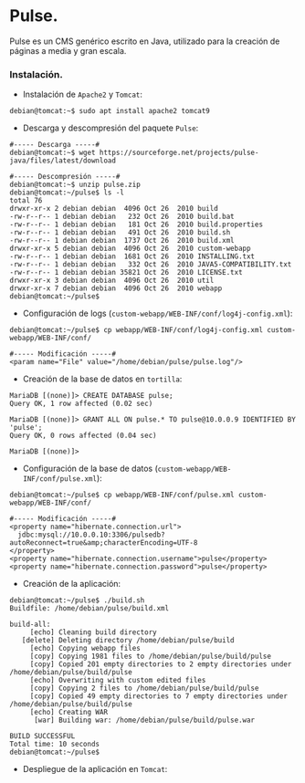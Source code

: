 # Pulse.
Pulse es un CMS genérico escrito en Java, utilizado para la creación de páginas a media y gran escala.

### Instalación.
- Instalación de `Apache2` y `Tomcat`:
~~~
debian@tomcat:~$ sudo apt install apache2 tomcat9
~~~

- Descarga y descompresión del paquete `Pulse`:
~~~
#----- Descarga -----#
debian@tomcat:~$ wget https://sourceforge.net/projects/pulse-java/files/latest/download

#----- Descompresión -----#
debian@tomcat:~$ unzip pulse.zip
debian@tomcat:~/pulse$ ls -l
total 76
drwxr-xr-x 2 debian debian  4096 Oct 26  2010 build
-rw-r--r-- 1 debian debian   232 Oct 26  2010 build.bat
-rw-r--r-- 1 debian debian   181 Oct 26  2010 build.properties
-rw-r--r-- 1 debian debian   491 Oct 26  2010 build.sh
-rw-r--r-- 1 debian debian  1737 Oct 26  2010 build.xml
drwxr-xr-x 5 debian debian  4096 Oct 26  2010 custom-webapp
-rw-r--r-- 1 debian debian  1681 Oct 26  2010 INSTALLING.txt
-rw-r--r-- 1 debian debian   332 Oct 26  2010 JAVA5-COMPATIBILITY.txt
-rw-r--r-- 1 debian debian 35821 Oct 26  2010 LICENSE.txt
drwxr-xr-x 3 debian debian  4096 Oct 26  2010 util
drwxr-xr-x 7 debian debian  4096 Oct 26  2010 webapp
debian@tomcat:~/pulse$
~~~

- Configuración de logs (`custom-webapp/WEB-INF/conf/log4j-config.xml`):
~~~
debian@tomcat:~/pulse$ cp webapp/WEB-INF/conf/log4j-config.xml custom-webapp/WEB-INF/conf/

#----- Modificación -----#
<param name="File" value="/home/debian/pulse/pulse.log"/>
~~~

- Creación de la base de datos en `tortilla`:
~~~
MariaDB [(none)]> CREATE DATABASE pulse;
Query OK, 1 row affected (0.02 sec)

MariaDB [(none)]> GRANT ALL ON pulse.* TO pulse@10.0.0.9 IDENTIFIED BY 'pulse';
Query OK, 0 rows affected (0.04 sec)

MariaDB [(none)]>
~~~

- Configuración de la base de datos (`custom-webapp/WEB-INF/conf/pulse.xml`):
~~~
debian@tomcat:~/pulse$ cp webapp/WEB-INF/conf/pulse.xml custom-webapp/WEB-INF/conf/

#----- Modificación -----#
<property name="hibernate.connection.url">
  jdbc:mysql://10.0.0.10:3306/pulsedb?autoReconnect=true&amp;characterEncoding=UTF-8
</property>
<property name="hibernate.connection.username">pulse</property>
<property name="hibernate.connection.password">pulse</property>
~~~

- Creación de la aplicación:
~~~
debian@tomcat:~/pulse$ ./build.sh
Buildfile: /home/debian/pulse/build.xml

build-all:
     [echo] Cleaning build directory
   [delete] Deleting directory /home/debian/pulse/build
     [echo] Copying webapp files
     [copy] Copying 1981 files to /home/debian/pulse/build/pulse
     [copy] Copied 201 empty directories to 2 empty directories under /home/debian/pulse/build/pulse
     [echo] Overwriting with custom edited files
     [copy] Copying 2 files to /home/debian/pulse/build/pulse
     [copy] Copied 49 empty directories to 7 empty directories under /home/debian/pulse/build/pulse
     [echo] Creating WAR
      [war] Building war: /home/debian/pulse/build/pulse.war

BUILD SUCCESSFUL
Total time: 10 seconds
debian@tomcat:~/pulse$
~~~

- Despliegue de la aplicación en `Tomcat`:
~~~

~~~